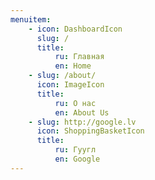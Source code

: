 ```yaml
---
menuitem:
    - icon: DashboardIcon
      slug: /
      title:
          ru: Главная
          en: Home
    - slug: /about/
      icon: ImageIcon
      title:
          ru: О нас
          en: About Us
    - slug: http://google.lv
      icon: ShoppingBasketIcon
      title:
          ru: Гуугл
          en: Google
---
```

